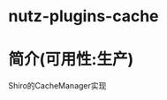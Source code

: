 nutz-plugins-cache
==================================

简介(可用性:生产)
==================================

Shiro的CacheManager实现
